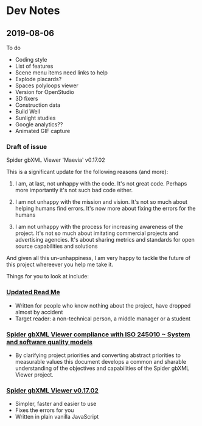 # Dev Notes


## 2019-08-06

To do

* Coding style
* List of features
* Scene menu items need links to help
* Explode placards?
* Spaces polyloops viewer
* Version for OpenStudio
* 3D fixers
* Construction data
* Build Well
* Sunlight studies
* Google analytics??
* Animated GIF capture

### Draft of issue

Spider gbXML Viewer 'Maevia' v0.17.02

This is a significant update for the following reasons (and more):

1. I am, at last, not unhappy with the code. It's not great code. Perhaps more importantly it's not such bad code either.

2. I am not unhappy with the mission and vision. It's not so much about helping humans find errors. It's now more about fixing the errors for the humans

3. I am not unhappy with the process for increasing awareness of the project. It's not so much about imitating commercial projects and advertising agencies. It's about sharing metrics and standards for open source capabilities and solutions

And given all this un-unhappiness, I am very happy to tackle the future of this project whereever you help me take it.

Things for you to look at include:

### [Updated Read Me]( https://www.ladybug.tools/spider-gbxml-tools/#spider-gbxml-viewer/README.md )

* Written for people who know nothing about the project, have dropped almost by accident
* Target reader: a non-technical person, a middle manager or a student


### [Spider gbXML Viewer compliance with ISO 245010 ~ System and software quality models]( https://www.ladybug.tools/spider-gbxml-tools/index.html#spider-gbxml-viewer/spider-gbxml-viewer-iso-25010-compliance.md )

* By clarifying project priorities and converting abstract priorities to measurable values this document develops a common and sharable understanding of the objectives and capabilities of the Spider gbXML Viewer project.

### [Spider gbXML Viewer v0.17.02]( https://www.ladybug.tools/spider-gbxml-tools/spider-gbxml-viewer/ )

* Simpler, faster and easier to use
* Fixes the errors for you
* Written in plain vanilla JavaScript
